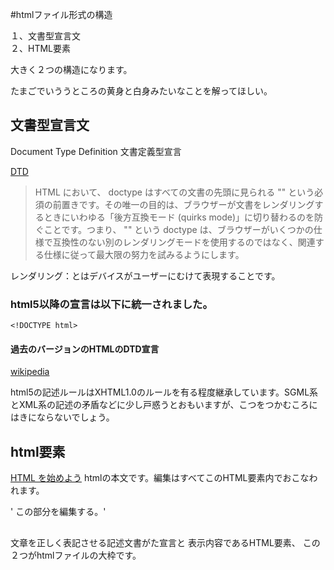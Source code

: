 #htmlファイル形式の構造

１、文書型宣言文  
２、HTML要素

大きく２つの構造になります。


たまごでいううところの黄身と白身みたいなことを解ってほしい。

## 文書型宣言文
Document Type Definition
文書定義型宣言


[DTD](https://developer.mozilla.org/ja/docs/Glossary/DTD)


>HTML において、 doctype はすべての文書の先頭に見られる "<!DOCTYPE html>" という必須の前置きです。その唯一の目的は、ブラウザーが文書をレンダリングするときにいわゆる「後方互換モード (quirks mode)」に切り替わるのを防ぐことです。つまり、 "<!DOCTYPE html>" という doctype は、ブラウザーがいくつかの仕様で互換性のない別のレンダリングモードを使用するのではなく、関連する仕様に従って最大限の努力を試みるようにします。


レンダリング：とはデバイスがユーザーにむけて表現することです。

### html5以降の宣言は以下に統一されました。

`<!DOCTYPE html>`

#### 過去のバージョンのHTMLのDTD宣言
[wikipedia](https://ja.wikipedia.org/wiki/%E6%96%87%E6%9B%B8%E5%9E%8B%E5%AE%A3%E8%A8%80)


html5の記述ルールはXHTML1.0のルールを有る程度継承しています。SGML系とXML系の記述の矛盾などに少し戸惑うとおもいますが、こつをつかむころにはきにならないでしょう。

## html要素

[HTML を始めよう](https://developer.mozilla.org/ja/docs/Learn/HTML/Introduction_to_HTML/Getting_started)
htmlの本文です。編集はすべてこのHTML要素内でおこなわれます。

'<html> この部分を編集する。</html>'

##
文章を正しく表記させる記述文書がた宣言と
表示内容であるHTML要素、
この２つがhtmlファイルの大枠です。
